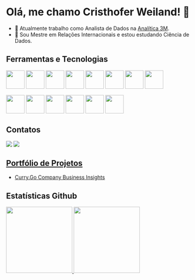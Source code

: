 # Olá, me chamo Cristhofer Weiland! 👋

- 🔭 Atualmente trabalho como Analista de Dados na [Analítica 3M](https://analitica3m.com.br/).
- 🌱 Sou Mestre em Relações Internacionais e estou estudando Ciência de Dados.

## Ferramentas e Tecnologias

<img src="https://cdn.jsdelivr.net/gh/devicons/devicon/icons/python/python-original.svg" width="50" height="50"/> <img src="https://cdn.jsdelivr.net/gh/devicons/devicon/icons/git/git-original.svg" width="50" height="50"/> <img src="https://cdn.jsdelivr.net/gh/devicons/devicon/icons/github/github-original.svg" width="50" height="50"/> <img src="https://cdn.jsdelivr.net/gh/devicons/devicon/icons/anaconda/anaconda-original.svg" width="50" height="50"/>
 <img src="https://cdn.jsdelivr.net/gh/devicons/devicon/icons/jupyter/jupyter-original-wordmark.svg" width="50" height="50"/> <img src="https://cdn.jsdelivr.net/gh/devicons/devicon/icons/vscode/vscode-original.svg" width="50" height="50"/> <img src="https://cdn.jsdelivr.net/gh/devicons/devicon/icons/pandas/pandas-original-wordmark.svg" width="50" height="50"/> <img src="https://cdn.jsdelivr.net/gh/devicons/devicon/icons/r/r-original.svg" width="50" height="50"/>


 <img src="https://cdn.jsdelivr.net/gh/devicons/devicon/icons/postgresql/postgresql-original.svg" width="50" height="50"/> <img src="https://cdn.jsdelivr.net/gh/devicons/devicon/icons/mysql/mysql-original.svg" width="50" height="50"/> <img src="https://cdn.jsdelivr.net/gh/devicons/devicon/icons/sqlite/sqlite-original.svg" width="50" height="50"/> <img src="https://cdn.jsdelivr.net/gh/devicons/devicon/icons/wordpress/wordpress-original.svg" width="50" height="50"/> <img src="https://cdn.jsdelivr.net/gh/devicons/devicon/icons/moodle/moodle-original.svg" width="50" height="50"/> <img src="https://cdn.jsdelivr.net/gh/devicons/devicon/icons/canva/canva-original.svg" width="50" height="50"/> 
<div> </div>

## Contatos
<div>
<a href="https://www.linkedin.com/in/cristhoferweiland" target="_blank"><img src="https://img.shields.io/badge/-LinkedIn-%230077B5?style=for-the-badge&logo=linkedin&logoColor=white" target="_blank"></a>  
<a href = "mailto:crisweiland@gmail.com"><img src="https://img.shields.io/badge/Gmail-D14836?style=for-the-badge&logo=gmail&logoColor=white" target="_blank"></a>
</div>

<h2><a target="_blank" href="https://cristhoferweiland.github.io/portfolio_projetos/">Portfólio de Projetos</a></h2>
  
  * [Curry.Go Company Business Insights](https://github.com/cristhoferweiland/Curry.Go_Company_Project/)

## Estatísticas Github
<div>
<a href="https://github.com/cristhoferweiland">
<img height="180em" src="https://github-readme-stats.vercel.app/api/top-langs/?username=cristhoferweiland&layout=compact&langs_count=7&theme=dracula"/>
<img height="180em" src="https://github-readme-stats.vercel.app/api?username=cristhoferweiland&show_icons=true&theme=dracula&include_all_commits=true&count_private=true"/>
</div>

